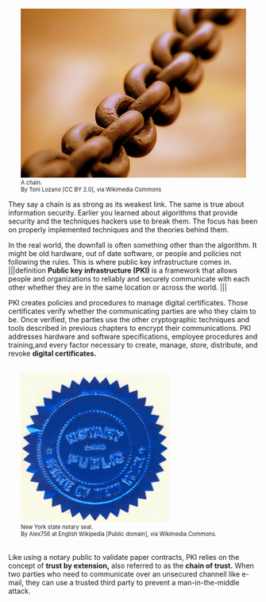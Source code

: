 
<br>
<figure class="snippetimg" style="margin: 0 auto;width:90%">
  <img src=".guides/img/Chain.jpg" alt="https://commons.wikimedia.org/wiki/File% Antique skeleton keys.">
  <figcaption style="font-size: 0.8em; text-align: left;">  A chain.
  <br>
By Toni Lozano [CC BY 2.0], via Wikimedia Commons</figcaption>
</figure>

They say a chain is as strong as its weakest link.  The same is true about information security.  Earlier you learned about algorithms that provide security and the techniques hackers use to break them. The focus has been on properly implemented techniques and the theories behind them.  

In the real world, the downfall is often something other than the algorithm. It might be old hardware, out of date software, or people and policies not following the rules. This is where public key infrastructure comes in.
|||definition
**Public key infrastructure (PKI)** is a framework that allows people and organizations to reliably and securely communicate with each other whether they are in the same location or across the world.
|||

PKI creates policies and procedures to manage digital certificates. Those certificates verify whether the communicating parties are who they claim to be. Once verified, the parties use the other cryptographic techniques and tools described in previous chapters to encrypt their communications. PKI addresses hardware and software specifications, employee procedures and training,and every factor necessary to create, manage, store, distribute, and revoke **digital certificates.** 


<br>
  <figure class="snippetimg" style="margin: 0 auto;width:90%">
  <img src=".guides/img/NYS-Notary-Seal.jpg" alt="https://commons.wikimedia.org/wiki/File:NYS-Notary-Seal.jpg">
  <figcaption style="font-size: 0.8em; text-align: left;">  New York state notary seal. <br>
By Alex756 at English Wikipedia [Public domain], via Wikimedia Commons.
</figure>
<br>

Like using a notary public to validate paper contracts, PKI relies on the concept of **trust by extension,** also referred to as the **chain of trust.** When two parties who need to communicate over an unsecured channell like e-mail, they can use a trusted third party to prevent a man-in-the-middle attack. 
